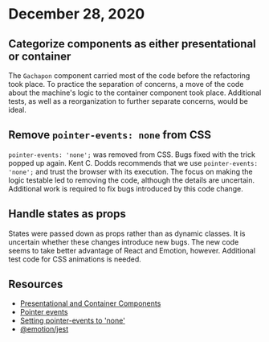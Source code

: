 # December 28, 2020

## Categorize components as either presentational or container
The `Gachapon` component carried most of the code before the refactoring took place. To practice the separation of concerns, a move of the code about the machine's logic to the container component took place. Additional tests, as well as a reorganization to further separate concerns, would be ideal.

## Remove `pointer-events: none` from CSS
`pointer-events: 'none';` was removed from CSS. Bugs fixed with the trick popped up again. Kent C. Dodds recommends that we use `pointer-events: 'none';` and trust the browser with its execution. The focus on making the logic testable led to removing the code, although the details are uncertain. Additional work is required to fix bugs introduced by this code change.

## Handle states as props
States were passed down as props rather than as dynamic classes. It is uncertain whether these changes introduce new bugs. The new code seems to take better advantage of React and Emotion, however. Additional test code for CSS animations is needed.

## Resources
- [Presentational and Container Components](https://medium.com/@dan_abramov/smart-and-dumb-components-7ca2f9a7c7d0)
- [Pointer events](https://javascript.info/pointer-events)
- [Setting pointer-events to 'none'](https://github.com/testing-library/react-testing-library/issues/356)
- [@emotion/jest](https://emotion.sh/docs/@emotion/jest#gatsby-focus-wrapper)
